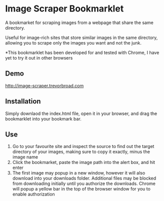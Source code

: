 Image Scraper Bookmarklet
===================================

A bookmarket for scraping images from a webpage that share the same directory.

Useful for image-rich sites that store similar images in the same directory, 
allowing you to scrape only the images you want and not the junk.

*This bookmarklet has been developed for and tested with Chrome, I have yet to try it out in other browsers

Demo
----
http://image-scraper.trevorbroad.com

Installation
------------
Simply downlaod the index.html file, open it in your browser, and drag the bookmarklet
into your bookmark bar.

Use
---
1. Go to your favourite site and inspect the source to find out the target directory of your images, 
making sure to copy it exactly, minus the image name
2. Click the bookmarket, paste the image path into the alert box, and hit enter
3. The first image may popup in a new window, however it will also download into your downloads folder.
Additional files may be blocked from downloading initially until you authorize the downloads. Chrome will
popup a yellow bar in the top of the browser window for you to enable authorization